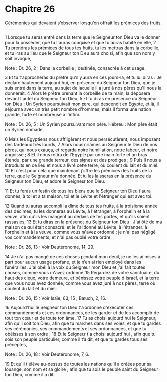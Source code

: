 # Chapitre 26

Cérémonies qui devaient s’observer lorsqu’on offrait les prémices des fruits.

***

1 Lorsque tu seras entré dans la terre que le Seigneur ton Dieu va le donner pour la posséder, que tu l'auras conquise et que tu auras habité en elle, 2 Tu prendras les prémices de tous tes fruits, tu les mettras dans la corbeille, et tu iras au lieu que le Seigneur ton Dieu aura choisi, afin que son nom y soit invoqué,

<span class="bible-note">Note : </span> Dr. 26, 2 : Dans la corbeille ; destinée, consacrée à cet usage.

3 Et tu t'approcheras du prêtre qu'il y aura en ces jours-là, et tu lui diras : Je déclare hautement aujourd'hui, en présence du Seigneur ton Dieu, que je suis entré dans la terre, au sujet de laquelle il a juré à nos pères qu'il nous la donnerait. 4 Alors le prêtre prenant la corbeille de ta main, la déposera devant l'autel du Seigneur ton Dieu, 5 Et tu diras en présence du Seigneur ton Dieu : Un Syrien poursuivait mon père, qui descendit en Egypte, et là, il séjourna avec un très petit nombre d'hommes; mais il forma une nation grande, forte et nombreuse à l'infini.

<span class="bible-note">Note : </span> Dr. 26, 5 : Un Syrien poursuivant mon père. Hébreu : Mon père était un Syrien nomade.

6 Mais les Egyptiens nous affligèrent et nous persécutèrent, nous imposant des fardeaux très lourds, 7 Alors nous criâmes au Seigneur le Dieu de nos pères, qui nous exauça, et regarda notre humiliation, notre labeur, et notre angoisse ; 8 Et il nous retira de l'Egypte par une main forte et un bras étendu, par une grande terreur, des signes et des prodiges ; 9 Puis il nous a introduits en ce lieu et nous a livré cette terre, où coulent du lait et du miel. 10 Et c'est pour cela que maintenant j'offre les prémices des fruits de la terre, que le Seigneur m'a donnée. Et tu les laisseras en la présence du Seigneur ton Dieu, et adore le Seigneur ton Dieu.


11 Et tu feras un festin de tous les biens que le Seigneur ton Dieu t'aura donnés, à toi et à ta maison, toi et le Lévite et l'étranger qui est avec toi.


12 Quand tu auras accompli la dîme de tous tes fruits, à la troisième année des décimes, tu les donneras au Lévite, à l'étranger, à l'orphelin et à la veuve, afin qu'ils les mangent au dedans de tes portes, et qu'ils soient rassasiés; 13 Et tu diras en la présence du Seigneur ton Dieu : J'ai ôté de ma maison ce qui était consacré, et je l'ai donné au Lévite, à l'étranger, à l'orphelin et à la veuve, comme vous m'avez ordonné ; je n'ai pas négligé vos commandements, et n'ai pas oublié votre ordre.

<span class="bible-note">Note : </span> Dr. 26, 13 : Voir Deutéronome, 14, 29.

14 Je n'ai pas mangé de ces choses pendant mon deuil, je ne les ai mises à part pour aucun usage profane, et je n'en ai rien employé dans les funérailles. J'ai obéi à la voix du Seigneur mon Dieu et j'ai fait toutes choses, comme vous m'avez ordonné. 15 Regardez de votre sanctuaire, du haut des cieux, votre demeure, et bénissez votre peuple d'Israël, et la terre que vous nous avez donnée, comme vous avez juré à nos pères, terre où coulent du lait et du miel.

<span class="bible-note">Note : </span> Dr. 26, 15 : Voir Isaïe, 63, 15 ; Baruch, 2, 16.


16 Aujourd'hui le Seigneur ton Dieu t'a ordonné d'exécuter ces commandements et ces ordonnances, de les garder et de les accomplir de tout ton cœur et de toute ton âme. 17 Tu as choisi aujourd'hui le Seigneur, afin qu'il soit ton Dieu, afin que tu marches dans ses voies, et que tu gardes ses cérémonies, ses commandements et ses ordonnances, et que tu obéisses à son ordre ; 18 Et le Seigneur t'a choisi aujourd'hui , afin que tu sois son peuple particulier, comme il t'a dit, et que tu gardes tous ses préceptes,

<span class="bible-note">Note : </span> Dr. 26, 18 : Voir Deutéronome, 7, 6.

19 Et qu'il t'élève au-dessus de toutes les nations qu'il a créées pour sa louange, son nom et sa gloire ; afin que tu sois le peuple saint du Seigneur ton Dieu, comme il a dit.

